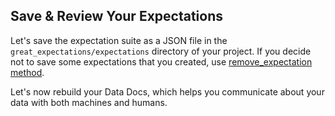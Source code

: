 ## Save & Review Your Expectations

Let's save the expectation suite as a JSON file in the `great_expectations/expectations` directory of your project.
If you decide not to save some expectations that you created, use [remove_expectation method](https://docs.greatexpectations.io/en/latest/module_docs/data_asset_module.html?highlight=remove_expectation&utm_source=notebook&utm_medium=edit_expectations#great_expectations.data_asset.data_asset.DataAsset.remove_expectation).

Let's now rebuild your Data Docs, which helps you communicate about your data with both machines and humans.
